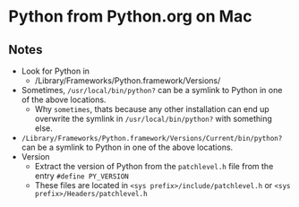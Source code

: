 # Python from Python.org on Mac

## Notes

- Look for Python in
  - /Library/Frameworks/Python.framework/Versions/
- Sometimes, `/usr/local/bin/python?` can be a symlink to Python in one of the above locations.
  - Why `sometimes`, thats because any other installation can end up overwrite the symlink in `/usr/local/bin/python?` with something else.
- `/Library/Frameworks/Python.framework/Versions/Current/bin/python?` can be a symlink to Python in one of the above locations.
- Version
  - Extract the version of Python from the `patchlevel.h` file from the entry `#define PY_VERSION`
  - These files are located in `<sys prefix>/include/patchlevel.h` or `<sys prefix>/Headers/patchlevel.h`
